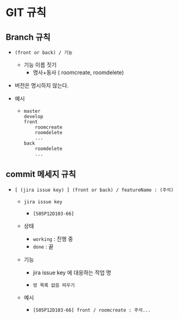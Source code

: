# GIT 규칙



## Branch 규칙

- `(front or back) / 기능`

  - 기능 이름 짓기
    - 명사+동사 ( roomcreate, roomdelete)

- 버전은 명시하지 않는다.

- 예시

  - ```text
    master
    develop
    front
    	roomcreate
    	roomdelete
    	...
    back
    	roomdelete
    	...
    ```



## commit 메세지 규칙

- `[ (jira issue key) ] (front or back) / featureName : (주석) `

  - `jira issue key`

    - ```text
      [S05P12D103-66]
      ```

  - 상태

    - `working` : 진행 중
    - `done` : 끝

  - 기능

    - jira issue key 에 대응하는 작업 명

    - ```text
      방 목록 없음 띄우기
      ```

  - 예시

    - ```text
      [S05P12D103-66] front / roomcreate : 주석... 
      ```



